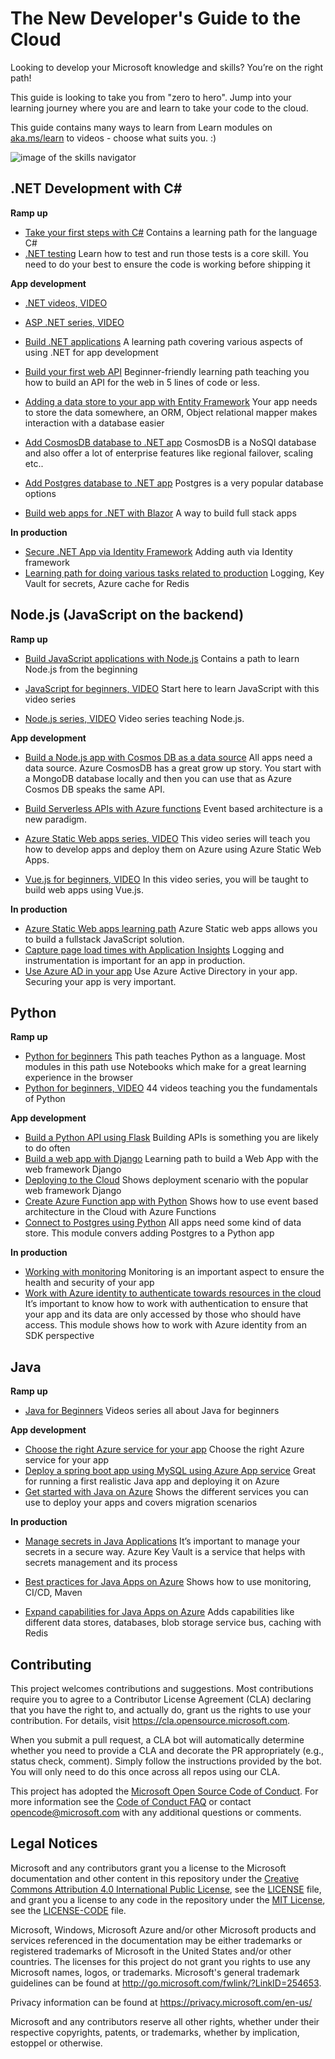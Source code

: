 # The New Developer's Guide to the Cloud

Looking to develop your Microsoft knowledge and skills? You’re on the right path!

This guide is looking to take you from "zero to hero". Jump into your learning journey where you are and learn to take your code to the cloud. 

This guide contains many ways to learn from Learn modules on [aka.ms/learn](https://aka.ms/learn?WT.mc_id=academic-68038-chnoring) to videos - choose what suits you. :)

![image of the skills navigator](https://techcommunity.microsoft.com/t5/image/serverpage/image-id/375359iD72234ED6EF6671E/image-size/large?v=v2&px=999)

## .NET Development with C#

**Ramp up**

- [Take your first steps with C#](https://docs.microsoft.com/learn/paths/csharp-first-steps/?WT.mc_id=academic-68038-chnoring)  Contains a learning path for the language C#
- [.NET testing](https://docs.microsoft.com/learn/modules/visual-studio-test-tools/?WT.mc_id=academic-68038-chnoring) Learn how to test and run those tests is a core skill. You need to do your best to ensure the code is working before shipping it

**App development**

- [.NET videos, VIDEO](https://dotnet.microsoft.com/learn/videos?WT.mc_id=academic-68038-chnoring)

- [ASP .NET series, VIDEO](https://www.youtube.com/watch?v=lE8NdaX97m0&list=PLdo4fOcmZ0oW8nviYduHq7bmKode-p8Wy)

- [Build .NET applications](https://docs.microsoft.com/learn/paths/build-dotnet-applications-csharp/?WT.mc_id=academic-68038-chnoring) A learning path covering various aspects of using .NET for app development
- [Build your first web API](https://docs.microsoft.com/learn/paths/aspnet-core-minimal-api/?WT.mc_id=academic-68038-chnoring) Beginner-friendly learning path teaching you how to build an API for the web in 5 lines of code or less.
- [Adding a data store to your app with Entity Framework](https://docs.microsoft.com/learn/modules/persist-data-ef-core/?WT.mc_id=academic-68038-chnoring) Your app needs to store the data somewhere, an ORM, Object relational mapper makes interaction with a database easier
- [Add CosmosDB database to .NET app](https://docs.microsoft.com/learn/modules/build-cosmos-db-app-with-vscode/?WT.mc_id=academic-68038-chnoring) CosmosDB is a NoSQl database and also offer a lot of enterprise features like regional failover, scaling etc..
- [Add Postgres database to .NET app](https://docs.microsoft.com/learn/modules/create-connect-to-postgres/?WT.mc_id=academic-68038-chnoring) Postgres is a very popular database options
- [Build web apps for .NET with Blazor](https://docs.microsoft.com/learn/paths/build-web-apps-with-blazor/?WT.mc_id=academic-68038-chnoring) A way to build full stack apps

**In production**

- [Secure .NET App via Identity Framework](https://docs.microsoft.com/learn/modules/secure-aspnet-core-identity?WT.mc_id=academic-68038-chnoring) Adding auth via Identity framework
- [Learning path for doing various tasks related to production](https://docs.microsoft.com/learn/paths/migrate-aspnet-web-application/?WT.mc_id=academic-68038-chnoring) Logging, Key Vault for secrets, Azure cache for Redis

## Node.js (JavaScript on the backend)

**Ramp up**

- [Build JavaScript applications with Node.js](https://docs.microsoft.com/en-us/learn/paths/build-javascript-applications-nodejs/?WT.mc_id=academic-68038-chnoring) Contains a path to learn Node.js from the beginning 

- [JavaScript for beginners, VIDEO](https://www.youtube.com/watch?v=_EDM5aPVLmo&list=PLlrxD0HtieHhW0NCG7M536uHGOtJ95Ut2) Start here to learn JavaScript with this video series

- [Node.js series, VIDEO](https://www.youtube.com/watch?v=FeJVdCz_uco&list=PLlrxD0HtieHje-_287YJKhY8tDeSItwtg) Video series teaching Node.js.

**App development**

- [Build a Node.js app with Cosmos DB as a data source](https://docs.microsoft.com/learn/modules/build-node-cosmos-app-vscode?WT.mc_id=academic-68038-chnoring) All apps need a data source. Azure CosmosDB has a great grow up story. You start with a MongoDB database locally and then you can use that as Azure Cosmos DB speaks the same API.
- [Build Serverless APIs with Azure functions](https://docs.microsoft.com/learn/modules/build-api-azure-functions/?WT.mc_id=academic-68038-chnoring) Event based architecture is a new paradigm. 

- [Azure Static Web apps series, VIDEO](https://www.youtube.com/watch?v=w-tLZjO6XMc&list=PLlrxD0HtieHgMPeBaDQFx9yNuFxx6S1V) This video series will teach you how to develop apps and deploy them on Azure using Azure Static Web Apps.

- [Vue.js for beginners, VIDEO](https://www.youtube.com/watch?v=LnngsOg014Y&list=PLlrxD0HtieHh33qHLWEN9uv43ie17lYqA) In this video series, you will be taught to build web apps using Vue.js.

**In production**

- [Azure Static Web apps learning path](https://docs.microsoft.com/learn/paths/azure-static-web-apps/?WT.mc_id=academic-68038-chnoring) Azure Static web apps allows you to build a fullstack JavaScript solution.
- [Capture page load times with Application Insights](https://docs.microsoft.com/learn/modules/capture-page-load-times-application-insights/?WT.mc_id=academic-68038-chnoring) Logging and instrumentation is important for an app in production.
- [Use Azure AD in your app](https://docs.microsoft.com/learn/modules/cna-set-up-azure-ad-use-scale/?WT.mc_id=academic-68038-chnoring) Use Azure Active Directory in your app. Securing your app is very important.

## Python

**Ramp up**

- [Python for beginners](https://docs.microsoft.com/learn/paths/beginner-python/?WT.mc_id=academic-68038-chnoring) This path teaches Python as a language. Most modules in this path use Notebooks which make for a great learning experience in the browser
- [Python for beginners, VIDEO](https://www.youtube.com/watch?v=jFCNu1-Xdsw&list=PLlrxD0HtieHhS8VzuMCfQD4uJ9yne1mE6) 44 videos teaching you the fundamentals of Python
 
**App development**

- [Build a Python API using Flask](https://docs.microsoft.com/learn/modules/python-flask-build-ai-web-app/?WT.mc_id=academic-68038-chnoring) Building APIs is something you are likely to do often
- [Build a web app with Django](https://docs.microsoft.com/learn/modules/django-get-started?WT.mc_id=academic-68038-chnoring/) Learning path to build a Web App with the web framework Django
- [Deploying to the Cloud](https://docs.microsoft.com/learn/modules/django-deployment/?WT.mc_id=academic-68038-chnoring) Shows deployment scenario with the popular web framework Django
- [Create Azure Function app with Python](https://docs.microsoft.com/azure/azure-functions/functions-reference-python?tabs=asgi%2Cazurecli-linux%2Capplication-level?WT.mc_id=academic-68038-chnoring) Shows how to use event based architecture in the Cloud with Azure Functions
- [Connect to Postgres using Python](https://docs.microsoft.com/azure/postgresql/connect-python?WT.mc_id=academic-68038-chnoring) All apps need some kind of data store. This module convers adding Postgres to a Python app

**In production**

- [Working with monitoring](https://docs.microsoft.com/azure/azure-monitor/app/opencensus-python?WT.mc_id=academic-68038-chnoring) Monitoring is an important aspect to ensure the health and security of your app
- [Work with Azure identity to authenticate towards resources in the cloud](https://docs.microsoft.com/azure/developer/python/azure-sdk-authenticate?WT.mc_id=academic-68038-chnoring) It’s important to know how to work with authentication to ensure that your app and its data are only accessed by those who should have access. This module shows how to work with Azure identity from an SDK perspective

## Java

**Ramp up**

- [Java for Beginners](https://aka.ms/javaforbeginners?WT.mc_id=academic-68038-chnoring) Videos series all about Java for beginners

**App development**

- [Choose the right Azure service for your app](https://docs.microsoft.com/learn/modules/java-target-destinations/?WT.mc_id=academic-68038-chnoring) Choose the right Azure service for your app
- [Deploy a spring boot app using MySQL using Azure App service](https://docs.microsoft.com/learn/modules/deploy-java-spring-boot-app-service-mysql/?WT.mc_id=academic-68038-chnoring) Great for running a first realistic Java app and deploying it on Azure
- [Get started with Java on Azure](https://docs.microsoft.com/learn/paths/get-started-java-azure/?WT.mc_id=academic-68038-chnoring) Shows the different services you can use to deploy your apps and covers migration scenarios

**In production**

- [Manage secrets in Java Applications](https://docs.microsoft.com/learn/modules/manage-secrets-java-applications-zero-trust/?WT.mc_id=academic-68038-chnoring) It’s important to manage your secrets in a secure way. Azure Key Vault is a service that helps with secrets management and its process
- [Best practices for Java Apps on Azure](https://docs.microsoft.com/learn/paths/best-practices-java-azure/?WT.mc_id=academic-68038-chnoring) Shows how to use monitoring, CI/CD, Maven

- [Expand capabilities for Java Apps on Azure](https://docs.microsoft.com/learn/paths/expand-capabilities-java-azure/?WT.mc_id=academic-68038-chnoring) Adds capabilities like different data stores, databases, blob storage service bus, caching with Redis

## Contributing

This project welcomes contributions and suggestions.  Most contributions require you to agree to a
Contributor License Agreement (CLA) declaring that you have the right to, and actually do, grant us
the rights to use your contribution. For details, visit https://cla.opensource.microsoft.com.

When you submit a pull request, a CLA bot will automatically determine whether you need to provide
a CLA and decorate the PR appropriately (e.g., status check, comment). Simply follow the instructions
provided by the bot. You will only need to do this once across all repos using our CLA.

This project has adopted the [Microsoft Open Source Code of Conduct](https://opensource.microsoft.com/codeofconduct/).
For more information see the [Code of Conduct FAQ](https://opensource.microsoft.com/codeofconduct/faq/) or
contact [opencode@microsoft.com](mailto:opencode@microsoft.com) with any additional questions or comments.

## Legal Notices

Microsoft and any contributors grant you a license to the Microsoft documentation and other content
in this repository under the [Creative Commons Attribution 4.0 International Public License](https://creativecommons.org/licenses/by/4.0/legalcode),
see the [LICENSE](LICENSE) file, and grant you a license to any code in the repository under the [MIT License](https://opensource.org/licenses/MIT), see the
[LICENSE-CODE](LICENSE-CODE) file.

Microsoft, Windows, Microsoft Azure and/or other Microsoft products and services referenced in the documentation
may be either trademarks or registered trademarks of Microsoft in the United States and/or other countries.
The licenses for this project do not grant you rights to use any Microsoft names, logos, or trademarks.
Microsoft's general trademark guidelines can be found at http://go.microsoft.com/fwlink/?LinkID=254653.

Privacy information can be found at https://privacy.microsoft.com/en-us/

Microsoft and any contributors reserve all other rights, whether under their respective copyrights, patents,
or trademarks, whether by implication, estoppel or otherwise.
